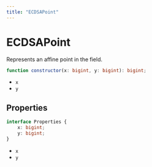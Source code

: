 ```yaml
---
title: "ECDSAPoint"
---
```


# ECDSAPoint

Represents an affine point in the field.

```ts
function constructor(x: bigint, y: bigint): bigint;
```

- `x`
- `y`

## Properties

```ts
interface Properties {
	x: bigint;
	y: bigint;
}
```

- `x`
- `y`
